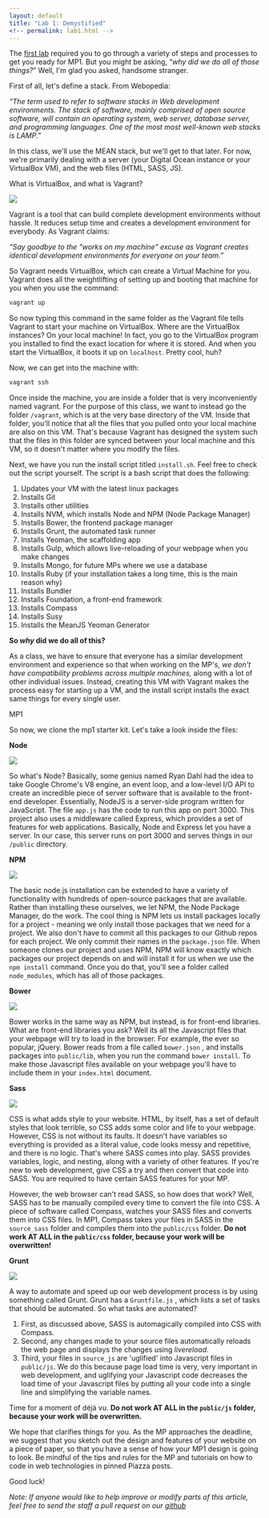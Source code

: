 ```yaml
---
layout: default
title: "Lab 1: Demystified"
<!-- permalink: lab1.html -->
---
```


The [first lab](http://uiuc-web-programming.github.io/sp2016/Lab-1/) required you to go through a variety of steps and processes to get you ready for MP1. But you might be asking, “_why did we do all of those things?_” Well, I'm glad you asked, handsome stranger.

First of all, let's define a stack. From Webopedia:

*“The term used to refer to software stacks in Web development environments. The stack of software, mainly comprised of open source software, will contain an operating system, web server, database server, and programming languages. One of the most most well-known web stacks is LAMP.”*

In this class, we'll use the MEAN stack, but we'll get to that later. For now, we're primarily dealing with a server (your Digital Ocean instance or your VirtualBox VM), and the web files (HTML, SASS, JS).

<span class="section-heading">What is VirtualBox, and what is Vagrant?</span>

<img src="https://upload.wikimedia.org/wikipedia/commons/8/87/Vagrant.png" class="demystified-images">

Vagrant is a tool that can build complete development environments without hassle. It reduces setup time and creates a development environment for everybody. As Vagrant claims:

*“Say goodbye to the "works on my machine" excuse as Vagrant creates identical development environments for everyone on your team.”*

So Vagrant needs VirtualBox, which can create a Virtual Machine for you. Vagrant does all the weightlifting of setting up and booting that machine for you when you use the command:

```bash
vagrant up
```


So now typing this command in the same folder as the Vagrant file tells Vagrant to start your machine on VirtualBox. Where are the VirtualBox instances? On your local machine! In fact, you go to the VirtualBox program you installed to find the exact location for where it is stored. And when you start the VirtualBox, it boots it up on ```localhost```. Pretty cool, huh?

Now, we can get into the machine with:

```bash
vagrant ssh
```


Once inside the machine, you are inside a folder that is very inconveniently named vagrant. For the purpose of this class, we want to instead go the folder ```/vagrant```, which is at the very base directory of the VM. Inside that folder, you'll notice that all the files that you pulled onto your local machine are also on this VM. That's because Vagrant has designed the system such that the files in this folder are synced between your local machine and this VM, so it doesn't matter where you modify the files.

Next, we have you run the install script titled ```install.sh```. Feel free to check out the script yourself. The script is a bash script that does the following:

1. Updates your VM with the latest linux packages
2. Installs Git
3. Installs other utilities
4. Installs NVM, which installs Node and NPM (Node Package Manager)
5. Installs Bower, the frontend package manager
6. Installs Grunt, the automated task runner
7. Installs Yeoman, the scaffolding app
8. Installs Gulp, which allows live-reloading of your webpage when you make changes
9. Installs Mongo, for future MPs where we use a database
10. Installs Ruby (if your installation takes a long time, this is the main reason why)
11. Installs Bundler
12. Installs Foundation, a front-end framework
13. Installs Compass
14. Installs Susy
15. Installs the MeanJS Yeoman Generator

**So *why* did we do all of this?**

As a class, we have to ensure that everyone has a similar development environment and experience so that when working on the MP's, _we don't have compatibility problems across multiple machines,_ along with a lot of other individual issues. Instead, creating this VM with Vagrant makes the process easy for starting up a VM, and the install script installs the exact same things for every single user.

<span class="section-heading">MP1</span>

So now, we clone the mp1 starter kit. Let's take a look inside the files:

**Node**

<img src="http://dab1nmslvvntp.cloudfront.net/wp-content/uploads/2015/07/1436439824nodejs-logo.png" class="demystified-images">

So what's Node? Basically, some genius named Ryan Dahl had the idea to take Google Chrome's V8 engine, an event loop, and a low-level I/O API to create an incredible piece of server software that is available to the front-end developer. Essentially, NodeJS is a server-side program written for JavaScript. The file ```app.js``` has the code to run this app on port 3000. This project also uses a middleware called Express, which provides a set of features for web applications. Basically, Node and Express let you have a server. In our case, this server runs on port 3000 and serves things in our ```/public``` directory.

**NPM**

<img src="https://www.npmjs.com/static/images/npm-logo.svg" class="demystified-images">

The basic node.js installation can be extended to have a variety of functionality with hundreds of open-source packages that are available. Rather than installing these ourselves, we let NPM, the Node Package Manager, do the work. The cool thing is NPM lets us install packages locally for a project - meaning we only install those packages that we need for a project. We also don't have to commit all this packages to our Github repos for each project. We only commit their names in the ```package.json``` file. When someone clones our project and uses NPM, NPM will know exactly which packages our project depends on and will install it for us when we use the  ```npm install```  command. Once you do that, you'll see a folder called ```node_modules```, which has all of those packages.

**Bower**

<img src="http://bower.io/img/bower-logo.png" class="demystified-images">

Bower works in the same way as NPM, but instead, is for front-end libraries. What are front-end libraries you ask? Well its all the Javascript files that your webpage will try to load in the browser. For example, the ever so popular, jQuery. Bower reads from a file called ```bower.json``` , and installs packages into ```public/lib```, when you run the command ```bower install```.  To make those Javascript files available on your webpage you'll have to include them in your ```index.html``` document.

**Sass**

<img src="http://sass-lang.com/assets/img/styleguide/color-1c4aab2b.png" class="demystified-images">

CSS is what adds style to your website. HTML, by itself, has a set of default styles that look terrible, so CSS adds some color and life to your webpage. However, CSS is not without its faults. It doesn't have variables so everything is provided as a literal value, code looks messy and repetitive, and there is no logic.  That's where SASS comes into play. SASS provides variables, logic, and nesting, along with a variety of other features. If you're new to web development, give CSS a try and then convert that code into SASS. You are required to have certain SASS features for your MP.

However, the web browser can't read SASS, so how does that work? Well, SASS has to be manually compiled every time to convert the file into CSS. A piece of software called Compass, watches your SASS files and converts them into CSS files. In MP1, Compass takes your files in SASS in the ```source_sass``` folder and compiles them into the ```public/css``` folder. **Do not work AT ALL in the ```public/css``` folder, because your work will be overwritten!**

**Grunt**

<img src="http://www.dancourse.co.uk/wp-content/uploads/2014/03/grunt-logo.png" class="demystified-images">

A way to automate and speed up our web development process is by using something called Grunt. Grunt has a ```Gruntfile.js``` , which lists a set of tasks that should be automated. So what tasks are automated?

1. First, as discussed above, SASS is automagically compiled into CSS with Compass.
2. Second, any changes made to your source files automatically reloads the web page and displays the changes using *livereload*.
3. Third, your files in ```source_js``` are 'uglified' into Javascript files in ```public/js```. We do this because page load time is very, very important in web development, and uglifying your Javascript code decreases the load time of your Javascript files by putting all your code into a single line and simplifying the variable names.

Time for a moment of déjà vu. **Do not work AT ALL in the ```public/js``` folder, because your work will be overwritten.**

We hope that clarifies things for you. As the MP approaches the deadline, we suggest that you sketch out the design and features of your website on a piece of paper, so that you have a sense of how your MP1 design is going to look. Be mindful of the tips and rules for the MP and tutorials on how to code in web technologies in pinned Piazza posts.

Good luck!

*Note: If anyone would like to help improve or modify parts of this article, feel free to send the staff a pull request on our [github](https://github.com/uiuc-web-programming/sp2016)*
